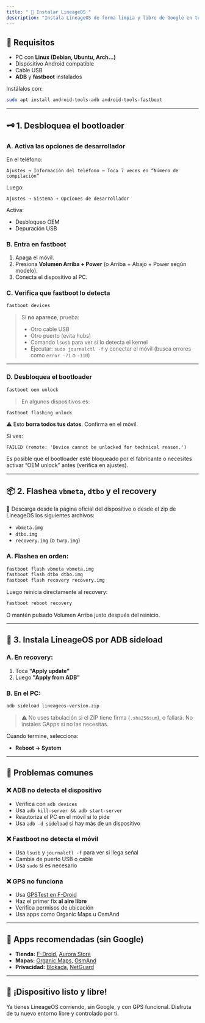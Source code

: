 ```yaml
---
title: " 📱 Instalar LineageOS "
description: "Instala LineageOS de forma limpia y libre de Google en tu dispositivo Android. Este tutorial es genérico, válido para la mayoría de modelos con soporte oficial o no oficial"
---
```


## 🧰 Requisitos

- PC con **Linux (Debian, Ubuntu, Arch...)**
- Dispositivo Android compatible
- Cable USB
- **ADB** y **fastboot** instalados

Instálalos con:

```bash
sudo apt install android-tools-adb android-tools-fastboot
```

---

## 🗝️ 1. Desbloquea el bootloader

### A. Activa las opciones de desarrollador

En el teléfono:

```text
Ajustes → Información del teléfono → Toca 7 veces en “Número de compilación”
```

Luego:

```text
Ajustes → Sistema → Opciones de desarrollador
```

Activa:

- Desbloqueo OEM
- Depuración USB

### B. Entra en fastboot

1. Apaga el móvil.
2. Presiona **Volumen Arriba + Power** (o Arriba + Abajo + Power según modelo).
3. Conecta el dispositivo al PC.

### C. Verifica que fastboot lo detecta

```bash
fastboot devices
```

> Si **no aparece**, prueba:
>
> - Otro cable USB
> - Otro puerto (evita hubs)
> - Comando `lsusb` para ver si lo detecta el kernel
> - Ejecutar: `sudo journalctl -f` y conectar el móvil (busca errores como `error -71` o `-110`)

---

### D. Desbloquea el bootloader

```bash
fastboot oem unlock
```

> En algunos dispositivos es:

```bash
fastboot flashing unlock
```

⚠️ Esto **borra todos tus datos**. Confirma en el móvil.

Si ves:

```text
FAILED (remote: 'Device cannot be unlocked for technical reason.')
```

Es posible que el bootloader esté bloqueado por el fabricante o necesites activar “OEM unlock” antes (verifica en ajustes).

---

## 📦 2. Flashea `vbmeta`, `dtbo` y el recovery

🔹 Descarga desde la página oficial del dispositivo o desde el zip de LineageOS los siguientes archivos:

- `vbmeta.img`
- `dtbo.img`
- `recovery.img` (o `twrp.img`)

### A. Flashea en orden:

```bash
fastboot flash vbmeta vbmeta.img
fastboot flash dtbo dtbo.img
fastboot flash recovery recovery.img

```

Luego reinicia directamente al recovery:

```bash
fastboot reboot recovery
```

O mantén pulsado Volumen Arriba justo después del reinicio.

---

## 📲 3. Instala LineageOS por ADB sideload

### A. En recovery:

1. Toca **"Apply update"**
2. Luego **"Apply from ADB"**

### B. En el PC:

```bash
adb sideload lineageos-version.zip
```

> ⚠️ No uses tabulación si el ZIP tiene firma (`.sha256sum`), o fallará.
> No instales GApps si no las necesitas.

Cuando termine, selecciona:

- **Reboot → System**

---

## 🛑 Problemas comunes

### ❌ ADB no detecta el dispositivo

- Verifica con `adb devices`
- Usa `adb kill-server && adb start-server`
- Reautoriza el PC en el móvil si lo pide
- Usa `adb -d sideload` si hay más de un dispositivo

### ❌ Fastboot no detecta el móvil

- Usa `lsusb` y `journalctl -f` para ver si llega señal
- Cambia de puerto USB o cable
- Usa `sudo` si es necesario

### ❌ GPS no funciona

- Usa [GPSTest en F-Droid](https://f-droid.org/packages/com.android.gpstest.osmdroid)
- Haz el primer fix **al aire libre**
- Verifica permisos de ubicación
- Usa apps como Organic Maps u OsmAnd

---

## 🧭 Apps recomendadas (sin Google)

- **Tienda:** [F-Droid](https://f-droid.org), [Aurora Store](https://auroraoss.com)
- **Mapas:** [Organic Maps](https://organicmaps.app), [OsmAnd](https://osmand.net)
- **Privacidad:** [Blokada](https://blokada.org), [NetGuard](https://www.netguard.me)

---

## 🎉 ¡Dispositivo listo y libre!

Ya tienes LineageOS corriendo, sin Google, y con GPS funcional. Disfruta de tu nuevo entorno libre y controlado por ti.
